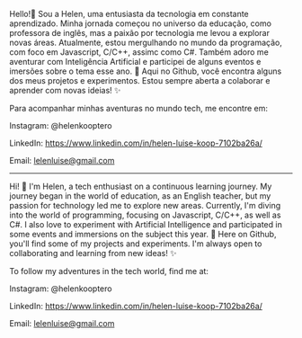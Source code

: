 Hello!👋 Sou a Helen, uma entusiasta da tecnologia em constante aprendizado.
Minha jornada começou no universo da educação, como professora de inglês, mas a paixão por tecnologia me levou a explorar novas áreas.
Atualmente, estou mergulhando no mundo da programação, com foco em Javascript, C/C++, assimc como C#. Também adoro me aventurar com Inteligência Artificial e participei de alguns eventos e imersões sobre o tema esse ano. 🤩
Aqui no Github, você encontra alguns dos meus projetos e experimentos. Estou sempre aberta a colaborar e aprender com novas ideias! ✨

Para acompanhar minhas aventuras no mundo tech, me encontre em:

Instagram: @helenkooptero

LinkedIn: https://www.linkedin.com/in/helen-luise-koop-7102ba26a/

Email: lelenluise@gmail.com

****

Hi! 👋 I'm Helen, a tech enthusiast on a continuous learning journey.
My journey began in the world of education, as an English teacher, but my passion for technology led me to explore new areas.
Currently, I'm diving into the world of programming, focusing on Javascript, C/C++, as well as C#. I also love to experiment with Artificial Intelligence and participated in some events and immersions on the subject this year. 🤩
Here on Github, you'll find some of my projects and experiments. I'm always open to collaborating and learning from new ideas! ✨

To follow my adventures in the tech world, find me at:

Instagram: @helenkooptero

LinkedIn: https://www.linkedin.com/in/helen-luise-koop-7102ba26a/

Email: lelenluise@gmail.com

